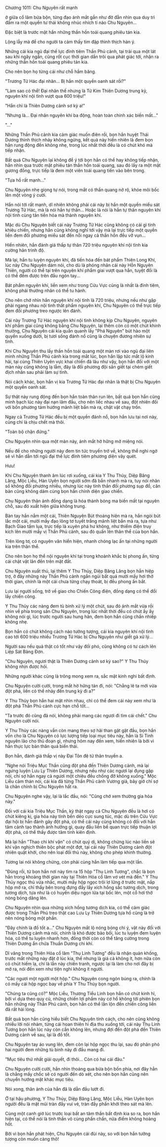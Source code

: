 




Chương 1011: Chu Nguyên rất mạnh


ở giữa cổ lâm bừa bộn, từng đạo ánh mắt gần như đờ đẫn nhìn qua duy trì đấm ra một quyền tư thái không nhúc nhích tí nào Chu Nguyên...

Đặc biệt là trước mặt hắn những thần hồn toái quang phiêu tán kia.

Lộng lẫy mà để cho người ta cảm thấy tim đập thình thịch hàn ý.

Những cái kia ngũ đại thế lực đỉnh tiêm Thần Phủ cảnh, tại trải qua một lát sau khi ngây ngẩn, cũng rốt cục thời gian dần trôi qua phát giác tới, nhận ra những thần hồn toái quang phiêu tán kia.

Cho nên bọn họ từng cái như chỗ hầm băng.

"Trương Tử Hác đại nhân... Bị hắn một quyền oanh sát rồi?"

"Làm sao có thể! Đại nhân thế nhưng là Tử Kim Thiên Dương trung kỳ, nguyên khí nội tình vượt qua 600 triệu!"

"Hắn chỉ là Thiên Dương cảnh sơ kỳ a!"

"Nhưng là... Đại nhân nguyên khí ba động, hoàn toàn chính xác biến mất..."

"..."

Những Thần Phủ cảnh kia cảm giác muốn điên rồi, bọn hắn huyệt Thái Dương thình thịch nhảy không ngừng, kết quả này hiển nhiên là đem bọn hắn rung động đến không nhẹ, trong lúc nhất thời đều là có chút khó mà tiếp nhận.

Bất quá Chu Nguyên lại không để ý tới bọn hắn có thể hay không tiếp nhận, hắn nhìn qua trước mặt phiêu tán thần hồn toái quang, sau đó lấy ra một mặt gương đồng, trực tiếp là đem một viên toái quang tiến vào bên trong.

"Tựa hồ rất mạnh..."

Chu Nguyên nhẹ giọng tự nói, trong mắt có thần quang nở rộ, khóe môi bốc lên một vòng ý cười.

Hắn nói tới rất mạnh, dĩ nhiên không phải cái này bị hắn một quyền miểu sát Trương Tử Hác, mà là nói hắn tự thân... Hoặc là nói là hắn tự thân nguyên khí nội tình cùng tân tiến hóa mà thành nguyên khí.

Mặc dù Chu Nguyên biết cái này Trương Tử Hác cũng không có cái gì tính khiêu chiến, nhưng hắn cũng không nghĩ tới vậy mà lại trực tiếp một quyền liền đem đối phương miểu sát đến nỗi ngay cả thần hồn đều vỡ vụn...

Hiển nhiên, hắn đánh giá thấp tự thân 720 triệu nguyên khí nội tình kia cường hãn trình độ.

Mà lại, hắn tu luyện nguyên khí, đã tiến hóa đến bát phẩm Thiên Long Khí, lúc này Chu Nguyên dám nói, cho dù là phóng nhãn cái này Hỗn Nguyên Thiên, người có thể tại trên nguyên khí phẩm giai vượt qua hắn, tuyệt đối là có thể đếm được trên đầu ngón tay...

Bát phẩm nguyên khí, liền xem như trong Cửu Vực cũng là nhất là đỉnh tiêm, không phải thường nhân có thể tu hành.

Cho nên chớ nhìn hắn nguyên khí nội tình là 720 triệu, nhưng nếu như gặp phải ngang nhau nội tình thất phẩm nguyên khí, Chu Nguyên có thể trực tiếp đem đối phương treo ngược lên đánh.

Cái này Trương Tử Hác nguyên khí nội tình không kịp Chu Nguyên, nguyên khí phẩm giai cũng không bằng Chu Nguyên, lại thêm còn có một chút khinh thường, Chu Nguyên cái kia quấn quanh lấy "Phá Nguyên" bút hào một quyền xuống dưới, bị tươi sống đánh nổ cũng là chuyện đương nhiên sự tình.

Khi Chu Nguyên thu lấy thần hồn toái quang một màn rơi vào ngũ đại liên minh những Thần Phủ cảnh kia trong mắt lúc, bọn hắn lập tức mắt lộ kinh hãi, tại cùng Thiên Uyên vực khai chiến đã lâu như vậy, bọn hắn đối với một màn này cũng không lạ lẫm, đây là đối phương đội săn giết tại chém giết địch nhân sau phải làm sự tình.

Nói cách khác, bọn hắn vị kia Trương Tử Hác đại nhân là thật bị Chu Nguyên một quyền oanh sát.

Sự thật này rung động đến bọn hắn toàn thân run lên, bất quá bọn hắn cũng minh bạch lúc này đại nạn lâm đầu, cho nên liếc nhau về sau, đột nhiên đối với bốn phương tám hướng mãnh liệt bắn mà ra, chật vật chạy trốn.

Ngay cả Trương Tử Hác đều bị một quyền đánh nổ, bọn hắn lưu tại nơi này, cũng chỉ là chịu chết mà thôi.

"Toàn bộ chặn đứng."

Chu Nguyên nhìn qua một màn này, ánh mắt hờ hững mở miệng nói.

Nếu để cho những người này đem tin tức truyền trở về, không thể nghi ngờ sẽ vì hắn dẫn tới ngũ đại thế lực đỉnh tiêm phương diện vây quét.

Hưu!

Khi Chu Nguyên thanh âm lúc rơi xuống, cái kia Y Thu Thủy, Diệp Băng Lăng, Mộc Liễu, Hàn Uyên bọn người sớm đã bắn nhanh mà ra, tuy nói nhân số không đối phương nhiều, nhưng lúc này tinh thần đối phương sụp đổ, căn bản cũng không dám cùng bọn hắn chính diện giao chiến.

Chu Nguyên thân ảnh đồng dạng là hóa thành bóng ma biến mất tại nguyên chỗ, sau đó xuất hiện giữa không trung.

Bàn tay hắn nắm một cái, Thiên Nguyên Bút thoáng hiện mà ra, hắn ngòi bút lắc một cái, mười mấy đạo lông tơ tuyết trắng mãnh liệt bắn mà ra, tựa như Bạch Giao tấm lụa, trực tiếp là xuyên phá hư không, như thiểm điện truy kích lên mười mấy vị Thần Phủ cảnh, sau đó quấn lên thân thể của bọn hắn.

Trên lông tơ, có nguyên văn hiển hiện, nhanh chóng lạc ấn tại những người kia trên thân thể.

Cho nên bọn họ thể nội nguyên khí tại trong khoảnh khắc bị phong ấn, từng cái chật vật lăn đến trên mặt đất.

Chu Nguyên xuất thủ, lại thêm Y Thu Thủy, Diệp Băng Lăng bọn hắn hiệp trợ, ở đây những này Thần Phủ cảnh ngắn ngủi bất quá mười mấy hơi thở thời gian, chính là một cái chưa từng chạy thoát, bị đều phong ấn bắt.

Lưu lại người sống, trở về giao cho Chiến Công điện, đồng dạng có thể đổi lấy chiến công.

Y Thu Thủy các nàng đem tù binh xử lý một chút, sau đó ánh mắt vừa rồi nhìn về phía trong sân Chu Nguyên, trong lúc nhất thời đều có chút ấy ấy không nói gì, lúc trước người sau hung hãn, đem bọn hắn cũng chấn nhiếp không nhẹ.

Bọn hắn có chút không cách nào tưởng tượng, cái kia nguyên khí nội tình cao tới 600 triệu nhiều Trương Tử Hác bị Chu Nguyên như giết gà xử lý...

Người sau nếu quả thật có tốt như vậy đối phó, cũng không có tư cách lên Liệp Sát Bảng Đơn.

"Chu Nguyên, ngươi thật là Thiên Dương cảnh sơ kỳ sao?" Y Thu Thủy không nhịn được hỏi.

Những người khác cũng là trông mong xem ra, sắc mặt kinh nghi bất định.

Chu Nguyên cười cười, trong mắt hờ hững tán đi, nói: "Chẳng lẽ ta mới vừa đột phá, liền có thể nhảy đến trung kỳ đi a?"

Y Thu Thủy bọn hắn hai mặt nhìn nhau, chỉ có thể đem cái này xem như là đột phá Thần Phủ cảnh cực hạn chỗ tốt...

"Ta trước đó cũng đã nói, không phải mang các ngươi đi tìm cái chết." Chu Nguyên cười nói.

Y Thu Thủy các nàng vẫn còn mang theo sợ hãi than gật gật đầu, bọn hắn vốn cho là Chu Nguyên có lực lượng tiếp loại mục tiêu này, hẳn là Si Tinh nguyên lão cho thủ đoạn gì, nhưng hôm nay đến xem, hiển nhiên là bởi vì hắn thực lực bản thân quá biến thái.

Bọn hắn, đánh giá thấp vị này Đại Tôn đệ tử thân truyền a.

"Nghe nói Triệu Mục Thần cũng đột phá đến Thiên Dương cảnh, mà lại ngưng luyện Lưu Ly Thiên Dương, nhưng nếu như các ngươi lại đụng gặp nói, chỉ sợ hắn ngay cả ngươi một chiêu đều chống đỡ không xuống." Mộc Liễu cảm thán nói, cái kia đã từng Thần Phủ cảnh Vương giả, bây giờ chỉ sợ là chân chính bị Chu Nguyên hất ra.

Chu Nguyên nghe vậy, lại là lắc đầu, nói: "Cũng chớ xem thường gia hỏa này."

Đối với cái kia Triệu Mục Thần, kỳ thật ngay cả Chu Nguyên đều là hơi có chút kiêng kị, gia hỏa này tính bền dẻo cực sung túc, mặc dù trên Cửu Vực đại hội bị hắn đánh gãy đột phá, có thể cái này cũng không có đối với hắn tâm cảnh tạo thành ảnh hưởng gì, quay đầu liền bế quan trực tiếp thuận lợi đột phá, có thể thấy được tâm tính kiên định.

Mà lại hắn "Thao chi khí vận" có chút quỷ dị, không chừng lúc nào liền sẽ khí vận nghịch thiên bộc phát một đợt, tại cái này Thiên Dương cảnh đột nhiên quật khởi, cho nên loại đối thủ này, không cho phép khinh thường.

Tương lai nói không chừng, còn phải cùng hắn làm tiếp qua một lần.

"Đúng rồi, từ bọn hắn nơi này tìm ra 15 hộp "Thụ Linh Tương", chắc là bọn hắn trong khoảng thời gian này tại Thiên Hỏa cổ lâm vơ vét mà đến." Y Thu Thủy ngọc thủ vừa nhấc, mười mấy hộp ngọc trôi lơ lững ở trước mặt, nắp hộp mở ra, chỉ thấy bên trong đựng đầy lấy xích hồng sắc tương dịch, trong tương dịch, tựa như là có huyền diệu ngọn lửa tại bốc lên, một cỗ hơi thở nóng bỏng dâng lên.

Chu Nguyên nhìn qua những xích hồng tương dịch kia, có thể cảm giác được trong Thần Phủ treo thật cao Lưu Ly Thiên Dương tựa hồ cũng là trở nên nóng bỏng một phần.

"Đây chính là đồ tốt a..." Chu Nguyên mắt lộ nóng bỏng chi ý, vật này đối với Thiên Dương cảnh mà nói, chính là khó được bảo bối, lúc tu luyện đem luyện hóa, có thể tu luyện nhanh hơn, đồng thời còn có thể tăng cường trong Thiên Dương ẩn chứa Thuần Dương chi khí.

Dĩ vãng trong Thiên Hỏa cổ lâm "Thụ Linh Tương" đều là nhận quản khống, trước mắt những này đặt ở lúc kia, thế nhưng là giá cả không ít, hơn nữa còn có chút hiếm lạ, chỉ là lần này chiến tranh, ngược lại là làm cho nơi đây bị mở ra, nói đến xem như tiện nghi không ít người.

"Các ngươi một người một hộp." Chu Nguyên cong ngón búng ra, chính là có mấy cái hộp ngọc bay về phía Y Thu Thủy bọn người.

"Chúng ta cũng có?" Mộc Liễu, Thương Tiểu Linh bọn hắn có chút kinh hỉ, bởi vì dựa theo quy củ, những chiến lợi phẩm này cơ hồ không tới phiên bọn hắn những này Thần Phủ cảnh, bọn hắn có thể lăn lộn đến chiến công liền đã rất hài lòng.

Bất quá bọn hắn cũng hiểu biết Chu Nguyên tính cách, cho nên cũng không nhiều lời nói nhảm, từng cái hoan thiên hỉ địa thu xuống tới, cái này Thụ Linh Tương bọn hắn lúc này còn cần không lên, nhưng đợi đến đột phá đến Thiên Dương cảnh về sau, lại là đồ tốt.

Chu Nguyên tay áo vung lên, đem còn lại hộp ngọc thu lại, sau đó phân phó hai người đem những tù binh này đi đầu mang đi.

"Mục tiêu thứ nhất giải quyết, đi thôi... Còn có hai cái đâu."

Chu Nguyên cười cười, hắn nhìn thoáng qua bừa bộn bốn phía, nơi đây hẳn là chẳng mấy chốc sẽ có người đến dò xét, cho nên bọn hắn cũng nên chuyển hướng mặt khác mục tiêu.

Nói xong, thân ảnh của hắn đã là dẫn đầu lướt đi.

Ở tại hậu phương, Y Thu Thủy, Diệp Băng Lăng, Mộc Liễu, Hàn Uyên bọn người đều là mặt mũi tràn đầy vui vẻ, tràn đầy phấn khởi theo sát mà lên.

Cùng một canh giờ lúc trước loại bất an tâm thần bất định kia so ra, bọn hắn hiện tại, có thể nói là tinh thần vô cùng phấn chấn, nửa điểm không hoảng hốt.

Bởi vì bọn hắn phát hiện, Chu Nguyên cái đùi này, so với bọn hắn tưởng tượng còn muốn càng thô!




